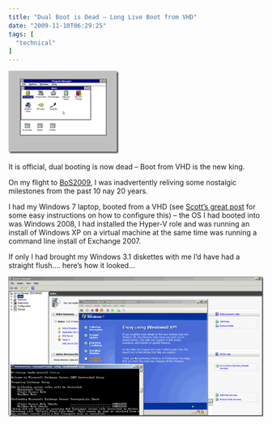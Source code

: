 ```yaml
---
title: "Dual Boot is Dead – Long Live Boot from VHD"
date: "2009-11-10T06:29:25"
tags: [
  "technical"
]
---
```

![image](/assets/images/dual-boot-is-dead-long-live-boot-from-vhd-image_thumb.png)

It is official, dual booting is now dead – Boot from VHD is the new king.

On my flight to [BoS2009](http://www.businessofsoftware.org/), I was inadvertently reliving some nostalgic milestones from the past 10 nay 20 years.

I had my Windows 7 laptop, booted from a VHD (see [Scott’s great post](http://www.hanselman.com/blog/default.aspx?date=2009-05-21) for some easy instructions on how to configure this) – the OS I had booted into was Windows 2008, I had installed the Hyper-V role and was running an install of Windows XP on a virtual machine at the same time was running a command line install of Exchange 2007.

If only I had brought my Windows 3.1 diskettes with me I’d have had a straight flush…. here’s how it looked…

![installl-capture](/assets/images/dual-boot-is-dead-long-live-boot-from-vhd-installl-capture_thumb.png)
